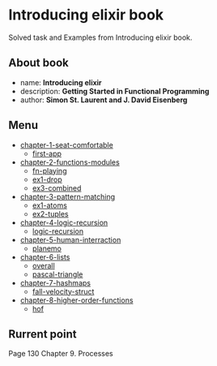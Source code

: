 # Introducing elixir book

Solved task and Examples from Introducing elixir book.

## About book

- name: **Introducing elixir**
- description: **Getting Started in Functional Programming**
- author: **Simon St. Laurent and J. David Eisenberg**

## Menu

- [chapter-1-seat-comfortable](chapter-1-seat-comfortable)
    - [first-app](chapter-1-seat-comfortable/first_app)
- [chapter-2-functions-modules](chapter-2-functions-modules)
    - [fn-playing](chapter-1-seat-comfortable/fn_playing)
    - [ex1-drop](chapter-1-seat-comfortable/ex1-drop)
    - [ex3-combined](chapter-1-seat-comfortable/ex3-combined)
- [chapter-3-pattern-matching](chapter-3-pattern-matching)
    - [ex1-atoms](chapter-3-pattern-matching/ex1-athoms)
    - [ex2-tuples](chapter-3-pattern-matching/ex2-tuples)
- [chapter-4-logic-recursion](chapter-4-logic-recursion)
    - [logic-recursion](chapter-4-logic-recursion/logic-recursion)
- [chapter-5-human-interraction](chapter-5-human-interraction)
    - [planemo](chapter-5-human-interraction/planemo)
- [chapter-6-lists](chapter-6-lists)
    - [overall](chapter-6-lists/overall)
    - [pascal-triangle](chapter-6-lists/pascal_triangle)
- [chapter-7-hashmaps](chapter-7-hashmaps)
    - [fall-velocity-struct](chapter-7-hashmaps/fall-velocity-struct)
- [chapter-8-higher-order-functions](chapter-7-hashmaps)
    - [hof](chapter-8-higher-order-functions/hof)

## Rurrent point

Page 130 Chapter 9. Processes
